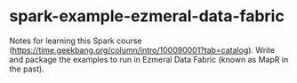 # spark-example-ezmeral-data-fabric
Notes for learning this Spark course (https://time.geekbang.org/column/intro/100090001?tab=catalog). Write and package the examples to run in Ezmeral Data Fabric (known as MapR in the past).

